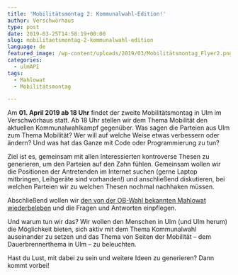 ```yaml
---
title: 'Mobilitätsmontag 2: Kommunalwahl-Edition!'
author: Verschwörhaus
type: post
date: 2019-03-25T14:58:19+00:00
slug: mobilitaetsmontag-2-kommunalwahl-edition
language: de
featured_image: /wp-content/uploads/2019/03/Mobilitätsmontag_Flyer2.png
categories:
  - ulmAPI
tags:
  - Mahlowat
  - Mobilitätsmontag

---
```

Am **01. April 2019 ab 18 Uhr** findet der zweite Mobilitätsmontag in Ulm im Verschwörhaus statt. Ab 18 Uhr stellen wir dem Thema Mobilität den aktuellen Kommunalwahlkampf gegenüber. Was sagen die Parteien aus Ulm zum Thema Mobilität? Wer will auf welche Weise etwas verbessern oder ändern? Und was hat das Ganze mit Code oder Programmierung zu tun?

Ziel ist es, gemeinsam mit allen Interessierten kontroverse Thesen zu generieren, um den Parteien auf den Zahn fühlen. Gemeinsam wollen wir die Positionen der Antretenden im Internet suchen (gerne Laptop mitbringen, Leihgeräte sind vorhanden!) und anschließend diskutieren, bei welchen Parteien wir zu welchen Thesen nochmal nachhaken müssen.

Abschließend wollen wir [den von der OB-Wahl bekannten Mahlowat wiederbeleben][1] und die Fragen und Antworten einpflegen.

Und warum tun wir das? Wir wollen den Menschen in Ulm (und Ulm herum) die Möglichkeit bieten, sich aktiv mit dem Thema Kommunalwahl auseinander zu setzen und das Thema von Seiten der Mobilität – dem Dauerbrennerthema in Ulm – zu beleuchten.

Hast du Lust, mit dabei zu sein und weitere Ideen zu generieren? Dann kommt vorbei!

 [1]: https://github.com/UlmApi/mahlowat
